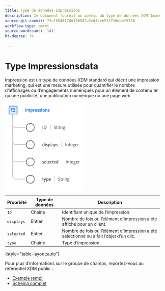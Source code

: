 ```yaml
---
title: Type de données Impressions
description: Ce document fournit un aperçu du type de données XDM Impressions.
source-git-commit: 7fc16546176d196582a3cdfcee51f799eeef9788
workflow-type: tm+mt
source-wordcount: '141'
ht-degree: 7%

---
```


#  Type Impressionsdata

 Impression est un type de données XDM standard qui décrit une impression marketing, qui est une mesure utilisée pour quantifier le nombre d’affichages ou d’engagements numériques pour un élément de contenu tel qu’une publicité, une publication numérique ou une page web.

![](../images/data-types/impressions.png)

| Propriété | Type de données | Description |
| --- | --- | --- |
| `ID` | Chaîne | Identifiant unique de l’impression. |
| `displays` | Entier | Nombre de fois où l’élément d’impression a été affiché pour un client. |
| `selected` | Entier | Nombre de fois où l’élément d’impression a été sélectionné ou a fait l’objet d’un clic. |
| `type` | Chaîne | Type d’impression. |

{style=&quot;table-layout:auto&quot;}

Pour plus d’informations sur le groupe de champs, reportez-vous au référentiel XDM public :

* [Exemple rempli](https://github.com/adobe/xdm/blob/master/components/datatypes/industry-verticals/impressions.example.1.json)
* [Schéma complet](https://github.com/adobe/xdm/blob/master/components/datatypes/industry-verticals/impressions.schema.json)
